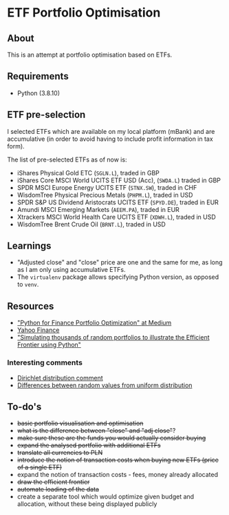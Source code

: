 # ETF Portfolio Optimisation

## About

This is an attempt at portfolio optimisation based on ETFs.

## Requirements

- Python (3.8.10)

## ETF pre-selection

I selected ETFs which are available on my local platform (mBank) and are accumulative (in order to avoid having to include profit information in tax form).

The list of pre-selected ETFs as of now is:

- iShares Physical Gold ETC (`SGLN.L`), traded in GBP
- iShares Core MSCI World UCITS ETF USD (Acc), (`SWDA.L`) traded in GBP
- SPDR MSCI Europe Energy UCITS ETF (`STNX.SW`), traded in CHF
- WisdomTree Physical Precious Metals (`PHPM.L`), traded in USD
- SPDR S&P US Dividend Aristocrats UCITS ETF (`SPYD.DE`), traded in EUR
- Amundi MSCI Emerging Markets (`AEEM.PA`), traded in EUR
- Xtrackers MSCI World Health Care UCITS ETF (`XDWH.L`), traded in USD
- WisdomTree Brent Crude Oil (`BRNT.L`), traded in USD

## Learnings

- "Adjusted close" and "close" price are one and the same for me, as long as I am only using accumulative ETFs.
- The `virtualenv` package allows specifying Python version, as opposed to `venv`.

## Resources

- ["Python for Finance Portfolio Optimization" at Medium](https://randerson112358.medium.com/python-for-finance-portfolio-optimization-66882498847)
- [Yahoo Finance](https://finance.yahoo.com/)
- ["Simulating thousands of random portfolios to illustrate the Efficient Frontier using Python"](https://www.interviewqs.com/blog/efficient-frontier)

### Interesting comments

- [Dirichlet distribution comment](https://stackoverflow.com/a/18662466)
- [Differences between random values from uniform distribution](https://stackoverflow.com/a/2640079)

## To-do's

- ~~basic portfolio visualisation and optimisation~~
- ~~what is the difference between "close" and "adj close"~~?
- ~~make sure these are the funds you would actually consider buying~~
- ~~expand the analysed portfolio with additional ETFs~~
- ~~translate all currencies to PLN~~
- ~~introduce the notion of transaction costs when buying new ETFs (price of a single ETF)~~
- expand the notion of transaction costs - fees, money already allocated
- ~~draw the efficient frontier~~
- ~~automate loading of the data~~
- create a separate tool which would optimize given budget and allocation, without these being displayed publicly
